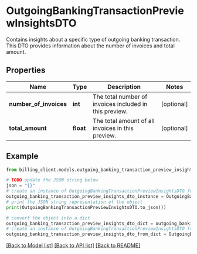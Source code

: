 # OutgoingBankingTransactionPreviewInsightsDTO

Contains insights about a specific type of outgoing banking transaction.  This DTO provides information about the number of invoices and total amount.

## Properties

Name | Type | Description | Notes
------------ | ------------- | ------------- | -------------
**number_of_invoices** | **int** | The total number of invoices included in this preview. | [optional] 
**total_amount** | **float** | The total amount of all invoices in this preview. | [optional] 

## Example

```python
from billing_client.models.outgoing_banking_transaction_preview_insights_dto import OutgoingBankingTransactionPreviewInsightsDTO

# TODO update the JSON string below
json = "{}"
# create an instance of OutgoingBankingTransactionPreviewInsightsDTO from a JSON string
outgoing_banking_transaction_preview_insights_dto_instance = OutgoingBankingTransactionPreviewInsightsDTO.from_json(json)
# print the JSON string representation of the object
print(OutgoingBankingTransactionPreviewInsightsDTO.to_json())

# convert the object into a dict
outgoing_banking_transaction_preview_insights_dto_dict = outgoing_banking_transaction_preview_insights_dto_instance.to_dict()
# create an instance of OutgoingBankingTransactionPreviewInsightsDTO from a dict
outgoing_banking_transaction_preview_insights_dto_from_dict = OutgoingBankingTransactionPreviewInsightsDTO.from_dict(outgoing_banking_transaction_preview_insights_dto_dict)
```
[[Back to Model list]](../README.md#documentation-for-models) [[Back to API list]](../README.md#documentation-for-api-endpoints) [[Back to README]](../README.md)


